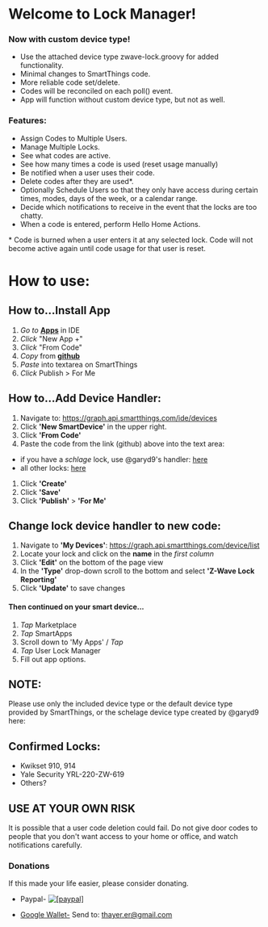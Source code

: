Welcome to Lock Manager!
=========================

### Now with custom device type!
* Use the attached device type zwave-lock.groovy for added functionality.
* Minimal changes to SmartThings code.
* More reliable code set/delete.
* Codes will be reconciled on each poll() event.
* App will function without custom device type, but not as well.

### Features:
* Assign Codes to Multiple Users.
* Manage Multiple Locks.
* See what codes are active.
* See how many times a code is used (reset usage manually)
* Be notified when a user uses their code.
* Delete codes after they are used*.
* Optionally Schedule Users so that they only have access during certain times, modes, days of the week, or a calendar range.
* Decide which notifications to receive in the event that the locks are too chatty.
* When a code is entered, perform Hello Home Actions.

\* Code is burned when a user enters it at any selected lock. Code will not become active again until code usage for that user is reset.

# How to use:

## How to...Install App

1. *Go to* **[Apps](https://graph.api.smartthings.com/ide/apps)** in IDE
1. *Click* "New App +"
1. *Click* "From Code"
1. *Copy* from **[github](https://raw.githubusercontent.com/ethayer/user-lock-manager/master/smartapps/ethayer/user-lock-manager.src/user-lock-manager.groovy)**
1. *Paste* into textarea on SmartThings
1. *Click* Publish > For Me

## How to...Add Device Handler:
1. Navigate to: https://graph.api.smartthings.com/ide/devices
1. Click **'New SmartDevice'** in the upper right.
1. Click **'From Code'**
1. Paste the code from the link (github) above into the text area:
  * if you have a *schlage* lock, use @garyd9's handler: [here](https://raw.githubusercontent.com/garyd9/SmartThingsPublic/master/devicetypes/garyd9/zwave-schlage-touchscreen-lock.src/zwave-schlage-touchscreen-lock.groovy)
  * all other locks: [here](https://raw.githubusercontent.com/ethayer/user-lock-manager/master/zwave-lock.groovy)
1. Click **'Create'**
1. Click **'Save'**
1. Click **'Publish'** > **'For Me'**

## Change lock device handler to new code:
1. Navigate to **'My Devices'**:  https://graph.api.smartthings.com/device/list
1. Locate your lock and click on the **name** in the _first column_
1. Click **'Edit'** on the bottom of the page view
1. In the **'Type'** drop-down scroll to the bottom and select **'Z-Wave Lock Reporting'**
1. Click **'Update'** to save changes

#### Then continued on your smart device...

1. *Tap* Marketplace
1. *Tap* SmartApps
1. Scroll down to 'My Apps' / *Tap*
1.  *Tap* User Lock Manager
1. Fill out app options.

## NOTE:
Please use only the included device type or the default device type provided by SmartThings, or the schelage device type created by @garyd9 here:

## Confirmed Locks:
* Kwikset 910, 914
* Yale Security YRL-220-ZW-619
* Others?

USE AT YOUR OWN RISK
---------------------
It is possible that a user code deletion could fail.  Do not give door codes to people that you don't want access to your home or office, and watch notifications carefully.

### Donations

If this made your life easier, please consider donating.

* Paypal- <a href="https://www.paypal.com/cgi-bin/webscr?cmd=_donations&business=LDYNH7HNKBWXJ&lc=US&item_name=Lock%20Code%20Manager%20Donation&item_number=40123&currency_code=USD&bn=PP%2dDonationsBF%3abtn_donate_SM%2egif%3aNonHosted"><img src="https://www.paypalobjects.com/en_US/i/btn/btn_donate_LG.gif" alt="[paypal]" /></a>

* [Google Wallet-](https://www.google.com/wallet/) Send to: thayer.er@gmail.com
